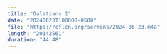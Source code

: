 ```yaml
---
title: "Galatians 1"
date: "20240623T100000-0500"
file: "https://cflcn.org/sermons/2024-06-23.m4a"
length: "20142561"
duration: "44:48"
---
```

